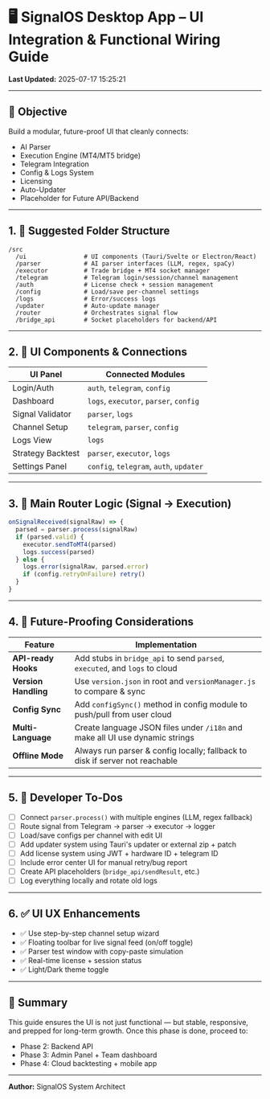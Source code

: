 # 🖥️ SignalOS Desktop App – UI Integration & Functional Wiring Guide

**Last Updated:** 2025-07-17 15:25:21

---

## 🎯 Objective

Build a modular, future-proof UI that cleanly connects:
- AI Parser
- Execution Engine (MT4/MT5 bridge)
- Telegram Integration
- Config & Logs System
- Licensing
- Auto-Updater
- Placeholder for Future API/Backend

---

## 1. 📁 Suggested Folder Structure

```
/src
  /ui                # UI components (Tauri/Svelte or Electron/React)
  /parser            # AI parser interfaces (LLM, regex, spaCy)
  /executor          # Trade bridge + MT4 socket manager
  /telegram          # Telegram login/session/channel management
  /auth              # License check + session management
  /config            # Load/save per-channel settings
  /logs              # Error/success logs
  /updater           # Auto-update manager
  /router            # Orchestrates signal flow
  /bridge_api        # Socket placeholders for backend/API
```

---

## 2. 🧩 UI Components & Connections

| UI Panel | Connected Modules |
|----------|--------------------|
| Login/Auth | `auth`, `telegram`, `config` |
| Dashboard | `logs`, `executor`, `parser`, `config` |
| Signal Validator | `parser`, `logs` |
| Channel Setup | `telegram`, `parser`, `config` |
| Logs View | `logs` |
| Strategy Backtest | `parser`, `executor`, `logs` |
| Settings Panel | `config`, `telegram`, `auth`, `updater` |

---

## 3. 🧠 Main Router Logic (Signal → Execution)

```js
onSignalReceived(signalRaw) => {
  parsed = parser.process(signalRaw)
  if (parsed.valid) {
    executor.sendToMT4(parsed)
    logs.success(parsed)
  } else {
    logs.error(signalRaw, parsed.error)
    if (config.retryOnFailure) retry()
  }
}
```

---

## 4. 🧪 Future-Proofing Considerations

| Feature | Implementation |
|--------|----------------|
| **API-ready Hooks** | Add stubs in `bridge_api` to send `parsed`, `executed`, and `logs` to cloud |
| **Version Handling** | Use `version.json` in root and `versionManager.js` to compare & sync |
| **Config Sync** | Add `configSync()` method in config module to push/pull from user cloud |
| **Multi-Language** | Create language JSON files under `/i18n` and make all UI use dynamic strings |
| **Offline Mode** | Always run parser & config locally; fallback to disk if server not reachable |

---

## 5. 🧰 Developer To-Dos

- [ ] Connect `parser.process()` with multiple engines (LLM, regex fallback)
- [ ] Route signal from Telegram → parser → executor → logger
- [ ] Load/save configs per channel with edit UI
- [ ] Add updater system using Tauri's updater or external zip + patch
- [ ] Add license system using JWT + hardware ID + telegram ID
- [ ] Include error center UI for manual retry/bug report
- [ ] Create API placeholders (`bridge_api/sendResult`, etc.)
- [ ] Log everything locally and rotate old logs

---

## 6. ✅ UI UX Enhancements

- ✅ Use step-by-step channel setup wizard
- ✅ Floating toolbar for live signal feed (on/off toggle)
- ✅ Parser test window with copy-paste simulation
- ✅ Real-time license + session status
- ✅ Light/Dark theme toggle

---

## 📌 Summary

This guide ensures the UI is not just functional — but stable, responsive, and prepped for long-term growth. Once this phase is done, proceed to:

- Phase 2: Backend API
- Phase 3: Admin Panel + Team dashboard
- Phase 4: Cloud backtesting + mobile app

---

**Author:** SignalOS System Architect
